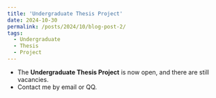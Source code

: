 ```yaml
---
title: 'Undergraduate Thesis Project'
date: 2024-10-30
permalink: /posts/2024/10/blog-post-2/
tags:
  - Undergraduate
  - Thesis
  - Project
---
```


- The **Undergraduate Thesis Project** is now open, and there are still vacancies.   
- Contact me by email or QQ.  


